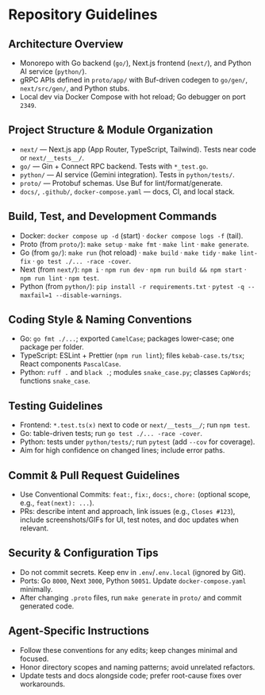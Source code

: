 # Repository Guidelines

## Architecture Overview
- Monorepo with Go backend (`go/`), Next.js frontend (`next/`), and Python AI service (`python/`).
- gRPC APIs defined in `proto/app/` with Buf-driven codegen to `go/gen/`, `next/src/gen/`, and Python stubs.
- Local dev via Docker Compose with hot reload; Go debugger on port `2349`.

## Project Structure & Module Organization
- `next/` — Next.js app (App Router, TypeScript, Tailwind). Tests near code or `next/__tests__/`.
- `go/` — Gin + Connect RPC backend. Tests with `*_test.go`.
- `python/` — AI service (Gemini integration). Tests in `python/tests/`.
- `proto/` — Protobuf schemas. Use Buf for lint/format/generate.
- `docs/`, `.github/`, `docker-compose.yaml` — docs, CI, and local stack.

## Build, Test, and Development Commands
- Docker: `docker compose up -d` (start) · `docker compose logs -f` (tail).
- Proto (from `proto/`): `make setup` · `make fmt` · `make lint` · `make generate`.
- Go (from `go/`): `make run` (hot reload) · `make build` · `make tidy` · `make lint-fix` · `go test ./... -race -cover`.
- Next (from `next/`): `npm i` · `npm run dev` · `npm run build && npm start` · `npm run lint` · `npm test`.
- Python (from `python/`): `pip install -r requirements.txt` · `pytest -q --maxfail=1 --disable-warnings`.

## Coding Style & Naming Conventions
- Go: `go fmt ./...`; exported `CamelCase`; packages lower-case; one package per folder.
- TypeScript: ESLint + Prettier (`npm run lint`); files `kebab-case.ts/tsx`; React components `PascalCase`.
- Python: `ruff .` and `black .`; modules `snake_case.py`; classes `CapWords`; functions `snake_case`.

## Testing Guidelines
- Frontend: `*.test.ts(x)` next to code or `next/__tests__/`; run `npm test`.
- Go: table-driven tests; run `go test ./... -race -cover`.
- Python: tests under `python/tests/`; run `pytest` (add `--cov` for coverage).
- Aim for high confidence on changed lines; include error paths.

## Commit & Pull Request Guidelines
- Use Conventional Commits: `feat:`, `fix:`, `docs:`, `chore:` (optional scope, e.g., `feat(next): ...`).
- PRs: describe intent and approach, link issues (e.g., `Closes #123`), include screenshots/GIFs for UI, test notes, and doc updates when relevant.

## Security & Configuration Tips
- Do not commit secrets. Keep env in `.env`/`.env.local` (ignored by Git).
- Ports: Go `8000`, Next `3000`, Python `50051`. Update `docker-compose.yaml` minimally.
- After changing `.proto` files, run `make generate` in `proto/` and commit generated code.

## Agent-Specific Instructions
- Follow these conventions for any edits; keep changes minimal and focused.
- Honor directory scopes and naming patterns; avoid unrelated refactors.
- Update tests and docs alongside code; prefer root-cause fixes over workarounds.
